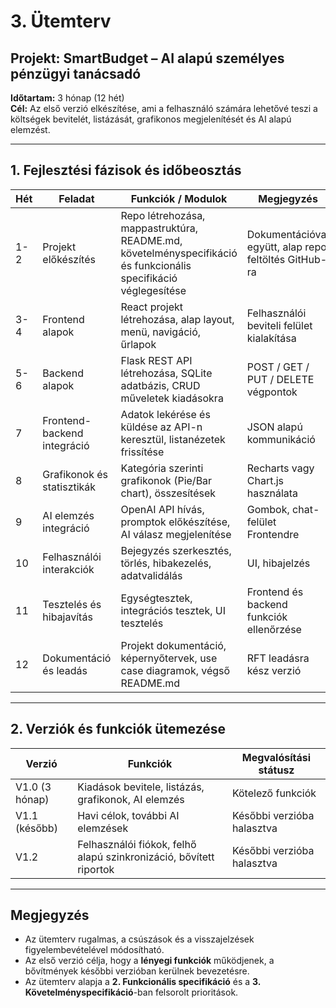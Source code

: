 # 3. Ütemterv

## Projekt: SmartBudget – AI alapú személyes pénzügyi tanácsadó
**Időtartam:** 3 hónap (12 hét)  
**Cél:** Az első verzió elkészítése, ami a felhasználó számára lehetővé teszi a költségek bevitelét, listázását, grafikonos megjelenítését és AI alapú elemzést.

---

## 1. Fejlesztési fázisok és időbeosztás

| Hét | Feladat | Funkciók / Modulok | Megjegyzés |
|-----|---------|------------------|------------|
| 1-2 | Projekt előkészítés | Repo létrehozása, mappastruktúra, README.md, követelményspecifikáció és funkcionális specifikáció véglegesítése | Dokumentációval együtt, alap repo feltöltés GitHub-ra |
| 3-4 | Frontend alapok | React projekt létrehozása, alap layout, menü, navigáció, űrlapok | Felhasználói beviteli felület kialakítása |
| 5-6 | Backend alapok | Flask REST API létrehozása, SQLite adatbázis, CRUD műveletek kiadásokra | POST / GET / PUT / DELETE végpontok |
| 7 | Frontend-backend integráció | Adatok lekérése és küldése az API-n keresztül, listanézetek frissítése | JSON alapú kommunikáció |
| 8 | Grafikonok és statisztikák | Kategória szerinti grafikonok (Pie/Bar chart), összesítések | Recharts vagy Chart.js használata |
| 9 | AI elemzés integráció | OpenAI API hívás, promptok előkészítése, AI válasz megjelenítése | Gombok, chat-felület Frontendre |
| 10 | Felhasználói interakciók | Bejegyzés szerkesztés, törlés, hibakezelés, adatvalidálás | UI, hibajelzés |
| 11 | Tesztelés és hibajavítás | Egységtesztek, integrációs tesztek, UI tesztelés | Frontend és backend funkciók ellenőrzése |
| 12 | Dokumentáció és leadás | Projekt dokumentáció, képernyőtervek, use case diagramok, végső README.md | RFT leadásra kész verzió |

---

## 2. Verziók és funkciók ütemezése

| Verzió | Funkciók | Megvalósítási státusz |
|--------|----------|----------------------|
| V1.0 (3 hónap) | Kiadások bevitele, listázás, grafikonok, AI elemzés | Kötelező funkciók |
| V1.1 (később) | Havi célok, további AI elemzések | Későbbi verzióba halasztva |
| V1.2 | Felhasználói fiókok, felhő alapú szinkronizáció, bővített riportok | Későbbi verzióba halasztva |

---

## Megjegyzés
- Az ütemterv rugalmas, a csúszások és a visszajelzések figyelembevételével módosítható.  
- Az első verzió célja, hogy a **lényegi funkciók** működjenek, a bővítmények későbbi verzióban kerülnek bevezetésre.  
- Az ütemterv alapja a **2. Funkcionális specifikáció** és a **3. Követelményspecifikáció**-ban felsorolt prioritások.
